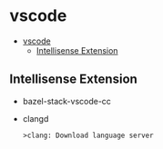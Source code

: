 # vscode

- [vscode](#vscode)
  - [Intellisense Extension](#intellisense-extension)

## Intellisense Extension

- bazel-stack-vscode-cc

- clangd

      >clang: Download language server



